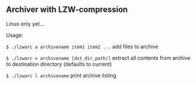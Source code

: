 ## Archiver with LZW-compression

Linux only yet...

Usage:

`$ ./lzwarc a archivename item1 item2 ...` add files to archive

`$ ./lzwarc x archivename [dst_dir_path/]` extract all contents from archive to destination directory (defaults to current)

`$ ./lzwarc l archivename` print archive listing
